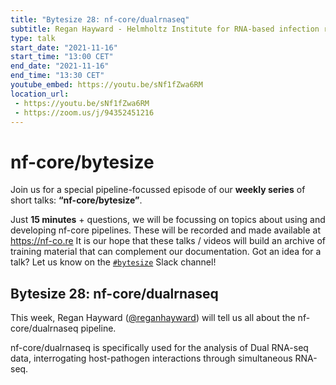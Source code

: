 ```yaml
---
title: "Bytesize 28: nf-core/dualrnaseq"
subtitle: Regan Hayward - Helmholtz Institute for RNA-based infection research (HIRI), Germany
type: talk
start_date: "2021-11-16"
start_time: "13:00 CET"
end_date: "2021-11-16"
end_time: "13:30 CET"
youtube_embed: https://youtu.be/sNf1fZwa6RM
location_url:
 - https://youtu.be/sNf1fZwa6RM
 - https://zoom.us/j/94352451216
---
```


# nf-core/bytesize

Join us for a special pipeline-focussed episode of our **weekly series** of short talks: **“nf-core/bytesize”**.

Just **15 minutes** + questions, we will be focussing on topics about using and developing nf-core pipelines.
These will be recorded and made available at <https://nf-co.re>
It is our hope that these talks / videos will build an archive of training material that can complement our documentation. Got an idea for a talk? Let us know on the [`#bytesize`](https://nfcore.slack.com/channels/bytesize) Slack channel!

## Bytesize 28: nf-core/dualrnaseq

This week, Regan Hayward ([@reganhayward](https://github.com/reganhayward/)) will tell us all about the nf-core/dualrnaseq pipeline.

nf-core/dualrnaseq is specifically used for the analysis of Dual RNA-seq data, interrogating host-pathogen interactions through simultaneous RNA-seq.
